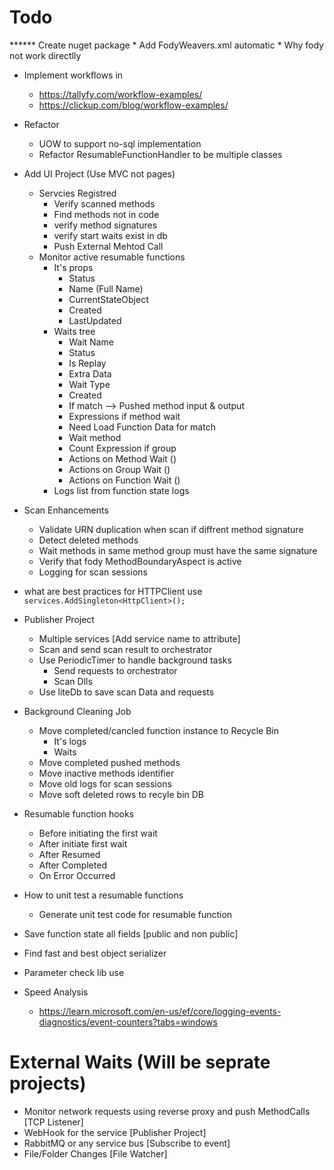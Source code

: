 ﻿# Todo

****** Create nuget package
	*  Add FodyWeavers.xml automatic
	*  Why fody not work directlly
* Implement workflows in 
	* https://tallyfy.com/workflow-examples/
	* https://clickup.com/blog/workflow-examples/
* Refactor 
	* UOW to support no-sql implementation
	* Refactor ResumableFunctionHandler to be multiple classes
* Add UI Project (Use MVC not pages)
	* Servcies Registred
		* Verify scanned methods 
		* Find methods not in code
		* verify method signatures
		* verify start waits exist in db
		* Push External Mehtod Call
	* Monitor active resumable functions
		* It's props 
			* Status
			* Name (Full Name)
			* CurrentStateObject
			* Created
			* LastUpdated
		* Waits tree
			* Wait Name
			* Status
			* Is Replay
			* Extra Data
			* Wait Type
			* Created
			* If match --> Pushed method input & output
			* Expressions if method wait
			* Need Load Function Data for match
			* Wait method
			* Count Expression if group
			* Actions on Method Wait ()
			* Actions on Group Wait ()
			* Actions on Function Wait ()
		* Logs list from function state logs

* Scan Enhancements
	* Validate URN duplication when scan if diffrent method signature
	* Detect deleted methods
	* Wait methods in same method group must have the same signature
	* Verify that fody MethodBoundaryAspect is active
	* Logging for scan sessions


* what are best practices for HTTPClient use `services.AddSingleton<HttpClient>();`


* Publisher Project
	* Multiple services [Add service name to attribute]
	* Scan and send scan result to orchestrator
	* Use PeriodicTimer to handle background tasks
		* Send requests to orchestrator
		* Scan Dlls
	* Use liteDb to save scan Data and requests

* Background Cleaning Job
	* Move completed/cancled function instance to Recycle Bin
		* It's logs
		* Waits
	* Move completed pushed methods
	* Move inactive methods identifier
	* Move old logs for scan sessions
	* Move soft deleted rows to recyle bin DB

* Resumable function hooks
	* Before initiating the first wait
	* After initiate first wait
	* After Resumed
	* After Completed
	* On Error Occurred


* How to unit test a resumable functions
	* Generate unit test code for resumable function
		


* Save function state all fields [public and non public]
* Find fast and best object serializer
* Parameter check lib use

* Speed Analysis	
	* https://learn.microsoft.com/en-us/ef/core/logging-events-diagnostics/event-counters?tabs=windows


# External Waits (Will be seprate projects)
* Monitor network requests using reverse proxy and push MethodCalls [TCP Listener]
* WebHook for the service [Publisher Project]
* RabbitMQ or any service bus [Subscribe to event]
* File/Folder Changes [File Watcher]
